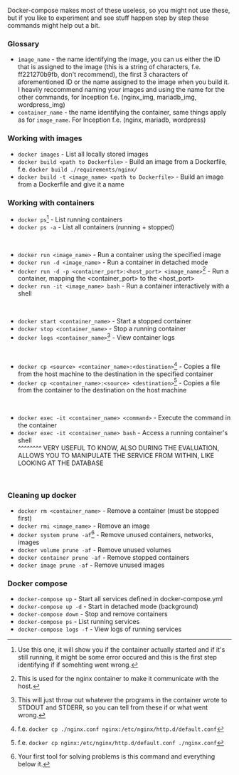 Docker-compose makes most of these useless, so you might not use these, but if you like to experiment and see stuff happen step by step these commands might help out a bit.

### Glossary

- `image_name` - the name identifying the image, you can us either the ID that is assigned to the image (this is a string of characters, f.e. ff221270b9fb, don't recommend), the first 3 characters of aforementioned ID or the name assigned to the image when you build it. I heavily reccommend naming your images and using the name for the other commands, for Inception f.e. (nginx_img, mariadb_img, wordpress_img)
- `container_name` - the name identifying the container, same things apply as for `image_name`. For Inception f.e. (nginx, mariadb, wordpress)

### Working with images

- `docker images`                                        - List all locally stored images
- `docker build <path to Dockerfile>`                    - Build an image from a Dockerfile, f.e. `docker build ./requirements/nginx/`
- `docker build -t <image_name> <path to Dockerfile>`    - Build an image from a Dockerfile and give it a name

### Working with containers

- `docker ps`[^1]                                                  - List running containers
- `docker ps -a`                                                   - List all containers (running + stopped)
<br>

- `docker run <image_name>`                                        - Run a container using the specified image
- `docker run -d <image_name>`                                     - Run a container in detached mode
- `docker run -d -p <container_port>:<host_port> <image_name>`[^2] - Run a container, mapping the <container_port> to the <host_port>
- `docker run -it <image_name> bash`                               - Run a container interactively with a shell
<br>

- `docker start <container_name>`                                  - Start a stopped container
- `docker stop <container_name>`                                   - Stop a running container
- `docker logs <container_name>`[^3]                               - View container logs
<br>

- `docker cp <source> <container_name>:<destination>`[^4]          - Copies a file from the host machine to the destination in the specified container
- `docker cp <container_name>:<source> <destination>`[^5]          - Copies a file from the container to the destination on the host machine
<br>

- `docker exec -it <container_name> <command>`                     - Execute the command in the container
- `docker exec -it <container_name> bash`                          - Access a running container's shell  
^^^^^^^^
VERY USEFUL TO KNOW, ALSO DURING THE EVALUATION, ALLOWS YOU TO MANIPULATE THE SERVICE FROM WITHIN, LIKE LOOKING AT THE DATABASE
<br>

### Cleaning up docker

- `docker rm <container_name>`      - Remove a container (must be stopped first)
- `docker rmi <image_name>`         - Remove an image
- `docker system prune -af`[^6]     - Remove unused containers, networks, images
- `docker volume prune -af`         - Remove unused volumes
- `docker container prune -af`      - Remove stopped containers
- `docker image prune -af`          - Remove unused images

### Docker compose

- `docker-compose up`              - Start all services defined in docker-compose.yml
- `docker-compose up -d`           - Start in detached mode (background)
- `docker-compose down`            - Stop and remove containers
- `docker-compose ps`              - List running services
- `docker-compose logs -f`         - View logs of running services


[^1]: Use this one, it will show you if the container actually started and if it's still running, it might be some error occured and this is the first step identifying if if somehting went wrong.
[^2]: This is used for the nginx container to make it communicate with the host.
[^3]: This will just throw out whatever the programs in the container wrote to STDOUT and STDERR, so you can tell from these if or what went wrong.
[^4]: f.e. `docker cp ./nginx.conf nginx:/etc/nginx/http.d/default.conf`
[^5]: f.e. `docker cp nginx:/etc/nginx/http.d/default.conf ./nginx.conf`
[^6]: Your first tool for solving problems is this command and everything below it.